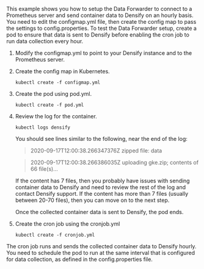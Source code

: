 This example shows you how to setup the Data Forwarder to connect to a Prometheus server and send container data to Densify on an hourly basis. You need to edit the configmap.yml file, then create the config map to pass the settings to config.properties. To test the Data Forwarder setup, create a pod to ensure that data is sent to Densify before enabling the cron job to run data collection every hour.

1. Modify the configmap.yml to point to your Densify instance and to the Prometheus server.

2. Create the config map in Kubernetes.
    
    `kubectl create -f configmap.yml`
	
3. Create the pod using pod.yml.
    
    `kubectl create -f pod.yml`
	
4. Review the log for the container.
	
	`kubectl logs densify`
	
	You should see lines similar to the following, near the end of the log:
	
	> 2020-09-17T12:00:38.266347376Z 	zipped file: data
	
	> 2020-09-17T12:00:38.266386035Z 	uploading gke.zip; contents of 66 file(s)...
	
	If the content has 7 files, then you probably have issues with sending container data to Densify and need to review the rest of the log and contact Densify support. If the content has more than 7 files (usually between 20-70 files), then you can move on to the next step.
	
	Once the collected container data is sent to Densify, the pod ends.
		
5. Create the cron job using the cronjob.yml 
    
    `kubectl create -f cronjob.yml`

The cron job runs and sends the collected container data to Densify hourly.
You need to schedule the pod to run at the same interval that is configured for data collection, as defined in the config.properties file.
